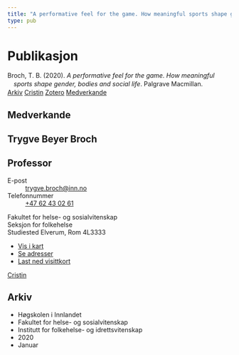 ```yaml
---
title: "A performative feel for the game. How meaningful sports shape gender, bodies and social life"
type: pub
---
```

<h1>Publikasjon</h1>
<article id="csl-bib-container-H53BPS67" class="csl-bib-container">
  <div class="csl-bib-body" style="line-height: 1.35; padding-left: 1em; text-indent:-1em;">
  <div class="csl-entry">Broch, T. B. (2020). <i>A performative feel for the game. How meaningful sports shape gender, bodies and social life</i>. Palgrave Macmillan.</div>
</div>
  <div class="csl-bib-buttons">
    <a href="#taxonomy-article-H53BPS67" class="csl-bib-button">Arkiv</a>
    <a href="https://app.cristin.no/results/show.jsf?id=1774839" alt="Cristin URL" class="csl-bib-button">Cristin</a>
    <a href="http://zotero.org/groups/5022929/items/H53BPS67" alt="Zotero URL" class="csl-bib-button">Zotero</a>
    <a href="#contributors-article-H53BPS67" class="csl-bib-button">Medverkande</a>
  </div>
  <div id="csl-bib-meta-container-H53BPS67"></div>
</article>
<div id="csl-bib-meta-H53BPS67" class="csl-bib-meta">
  <article id="contributors-article-H53BPS67" class="contributors-article">
    <h1>Medverkande</h1>
    <div class="personas">
<div class="vrtx-hinn-person-card">
<div class="photo">
<i class="lar la-user-circle missing-person"></i>
</div>
<div class="info">
<hgroup><h1>Trygve Beyer Broch</h1>
<h2>Professor</h2>
</hgroup><dl>
<dt>E-post</dt>
<dd>
<a href="mailto:trygve.broch@inn.no">trygve.broch@inn.no</a>
</dd>
<dt>Telefonnummer</dt>
<dd><a href="tel:+4762430261">
+47 62 43 02 61
</a></dd>
</dl>
<p>
Fakultet for helse- og sosialvitenskap<br>
Seksjon for folkehelse<br>
Studiested Elverum,
Rom 4L3333
</p>
<ul class="vrtx-hinn-links">
<li><a href="https://www.google.com/maps?q=60.88177,11.53669">Vis i kart</a></li>
<li><a href="https://www.inn.no/finn-en-ansatt/trygve-broch.html#vrtx-hinn-addresses">Se adresser</a></li>
<li><a href="https://www.inn.no/finn-en-ansatt/trygve-broch.html?vrtx=vcf">Last ned visittkort</a></li>
</ul>
</div>
</div>
<a href="https://app.cristin.no/persons/show.jsf?id=328623" alt="Cristin URL" class="personas-cristin">Cristin</a>
</div>
  </article>
  <article id="taxonomy-article-H53BPS67" class="taxonomy-article">
    <h1>Arkiv</h1>
    <ul>
      <li>Høgskolen i Innlandet</li>
      <li>Fakultet for helse- og sosialvitenskap</li>
      <li>Institutt for folkehelse- og idrettsvitenskap</li>
      <li>2020</li>
      <li>Januar</li>
    </ul>
  </article>
</div>
